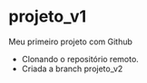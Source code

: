 # projeto_v1

Meu primeiro projeto com Github
- Clonando o repositório remoto.
- Criada a branch projeto_v2

